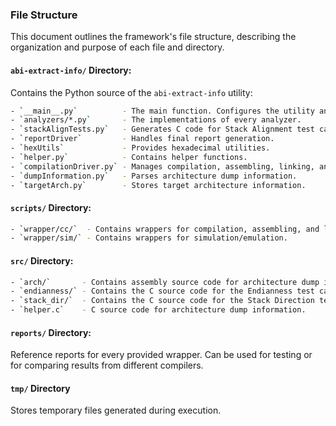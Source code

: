 ### File Structure

This document outlines the framework's file structure, describing the organization and purpose of each file and directory.

#### `abi-extract-info/` Directory:

Contains the Python source of the `abi-extract-info` utility:

```bash
- `__main__.py`          - The main function. Configures the utility and invokes every analyzer.
- `analyzers/*.py`       - The implementations of every analyzer.
- `stackAlignTests.py`   - Generates C code for Stack Alignment test cases.
- `reportDriver`         - Handles final report generation.
- `hexUtils`             - Provides hexadecimal utilities.
- `helper.py`            - Contains helper functions.
- `compilationDriver.py` - Manages compilation, assembling, linking, and simulation/emulation.
- `dumpInformation.py`   - Parses architecture dump information.
- `targetArch.py`        - Stores target architecture information.
```

#### `scripts/` Directory:
```bash
- `wrapper/cc/`  - Contains wrappers for compilation, assembling, and linking.
- `wrapper/sim/` - Contains wrappers for simulation/emulation.
```

#### `src/` Directory:
```bash
- `arch/`       - Contains assembly source code for architecture dump information.
- `endianness/` - Contains the C source code for the Endianness test case.
- `stack_dir/`  - Contains the C source code for the Stack Direction test case.
- `helper.c`    - C source code for architecture dump information.
```

#### `reports/` Directory:

Reference reports for every provided wrapper. Can be used for testing or for
comparing results from different compilers.

#### `tmp/` Directory

Stores temporary files generated during execution.

